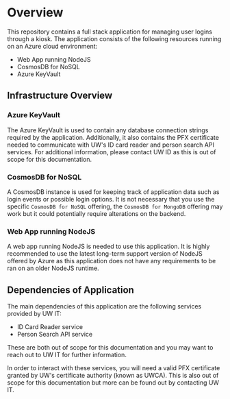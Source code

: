 # Overview
This repository contains a full stack application for managing user logins through a kiosk. The 
application consists of the following resources running on an Azure cloud environment:
- Web App running NodeJS
- CosmosDB for NoSQL
- Azure KeyVault

## Infrastructure Overview
### Azure KeyVault
The Azure KeyVault is used to contain any database connection strings required by the application.
Additionally, it also contains the PFX certificate needed to communicate with UW's ID card
reader and person search API services. For additional information, please contact UW ID
as this is out of scope for this documentation.

### CosmosDB for NoSQL
A CosmosDB instance is used for keeping track of application data such as login events
or possible login options. It is not necessary that you use the specific `CosmosDB for NoSQL`
offering, the `CosmosDB for MongoDB` offering may work but it could potentially require 
alterations on the backend.

### Web App running NodeJS
A web app running NodeJS is needed to use this application. It is highly recommended to use
the latest long-term support version of NodeJS offered by Azure as this application does not
have any requirements to be ran on an older NodeJS runtime.

## Dependencies of Application
The main dependencies of this application are the following services provided by UW IT:
- ID Card Reader service
- Person Search API service

These are both out of scope for this documentation and you may want to reach out to UW IT for 
further information.

In order to interact with these services, you will need a valid PFX certificate
granted by UW's certificate authority (known as UWCA). This is also out of scope for
this documentation but more can be found out by contacting UW IT.